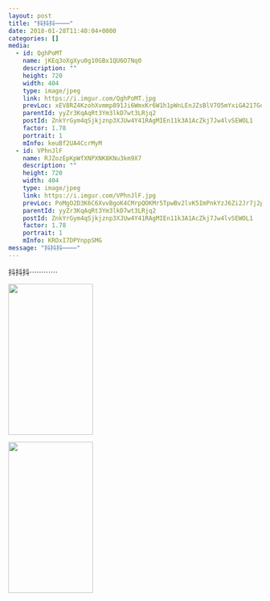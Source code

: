 ```yaml
---
layout: post
title: "抖抖抖⋯⋯⋯⋯" 
date: 2018-01-28T11:40:04+0000 
categories: [] 
media:
  - id: QghPoMT
    name: jKEq3oXgXyu0g10GBx1QU6O7Nq0
    description: ""   
    height: 720
    width: 404
    type: image/jpeg
    link: https://i.imgur.com/QghPoMT.jpg
    prevLoc: xEV8RZ4KzohXvmmp891Ji6WmxKr6W1h1pWnLEnJZsBlV7O5mYxiGA217GoGnIgN5OBE3Dpi23mkMy4LpuBYBKAgZqKHZEY1mX0lkt2P6MMJLnlCkYDzkLKZ3FOz8XMkZ3BUzA2A7ENqvFJQD1JKOWXFLgy233KyAuQBpKQGVnXiP55VkoOrjuWZ0NwwMOKu38rrBM8MVS8K6nqG2DJIrZOG0WKoXh7P2gGm9Qzsv2kMEV825cKl5Vygpj7HovD0ggZJyUW9
    parentId: yyZr3KqAqRt3Ym3lkD7wt3LRjq2
    postId: ZnkYrGym4qSjkjznp3XJUw4Y41RAgMIEn11k3A1AcZkj7Jw4lvSEWOL1
    factor: 1.78
    portrait: 1
    mInfo: keuBf2UA4CcrMyM
  - id: VPhnJlF
    name: RJZozEpKpWfXNPXNK8KNu3km9X7
    description: ""   
    height: 720
    width: 404
    type: image/jpeg
    link: https://i.imgur.com/VPhnJlF.jpg
    prevLoc: PoMgO2D3K6C6XvvBgoK4CMrpQOKMr5TpwBv2lvK5ImPnkYzJ6Zi2Jr7j2p28ulpOR069MqIMNRWJq5j9trp3RGp7rQCzYRw5BwzPIwDPBBrGjnT4O657kN7YSGM9LyXqEAFnVWYE5AoqIlmMwAo8r4hBDg9nX8MGHryL2rmO51IkYYoZ0yVAtk7BO55mWjH6BqQWXB7RFB0rBnzL5EH6D30DKpwnSVxJAZEWB0FDMwL3LjE5hq16LYMLrRFE48k5xOzRcD6
    parentId: yyZr3KqAqRt3Ym3lkD7wt3LRjq2
    postId: ZnkYrGym4qSjkjznp3XJUw4Y41RAgMIEn11k3A1AcZkj7Jw4lvSEWOL1
    factor: 1.78
    portrait: 1
    mInfo: KROxI7DPYnppSMG
message: "抖抖抖⋯⋯⋯⋯"
---
```


抖抖抖⋯⋯⋯⋯


[//]: #media:  
<a href="https://i.imgur.com/QghPoMT.jpg"><img src="https://i.imgur.com/QghPoMT.jpg" height="300" width="168" /></a> 
  

<a href="https://i.imgur.com/VPhnJlF.jpg"><img src="https://i.imgur.com/VPhnJlF.jpg" height="300" width="168" /></a> 
 

